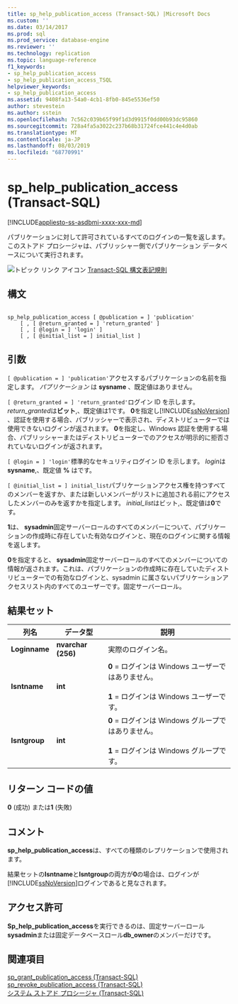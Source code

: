 ```yaml
---
title: sp_help_publication_access (Transact-SQL) |Microsoft Docs
ms.custom: ''
ms.date: 03/14/2017
ms.prod: sql
ms.prod_service: database-engine
ms.reviewer: ''
ms.technology: replication
ms.topic: language-reference
f1_keywords:
- sp_help_publication_access
- sp_help_publication_access_TSQL
helpviewer_keywords:
- sp_help_publication_access
ms.assetid: 9408fa13-54a0-4cb1-8fb0-845e5536ef50
author: stevestein
ms.author: sstein
ms.openlocfilehash: 7c562c039b65f99f1d3d9915f0dd00b93dc95860
ms.sourcegitcommit: 728a4fa5a3022c237b68b31724fce441c4e4d0ab
ms.translationtype: MT
ms.contentlocale: ja-JP
ms.lasthandoff: 08/03/2019
ms.locfileid: "68770991"
---
```

# <a name="sp_help_publication_access-transact-sql"></a>sp_help_publication_access (Transact-SQL)
[!INCLUDE[appliesto-ss-asdbmi-xxxx-xxx-md](../../includes/appliesto-ss-asdbmi-xxxx-xxx-md.md)]

  パブリケーションに対して許可されているすべてのログインの一覧を返します。 このストアド プロシージャは、パブリッシャー側でパブリケーション データベースについて実行されます。  
  
 ![トピック リンク アイコン](../../database-engine/configure-windows/media/topic-link.gif "トピック リンク アイコン") [Transact-SQL 構文表記規則](../../t-sql/language-elements/transact-sql-syntax-conventions-transact-sql.md)  
  
## <a name="syntax"></a>構文  
  
```  
  
sp_help_publication_access [ @publication = ] 'publication'  
    [ , [ @return_granted = ] 'return_granted' ]   
    [ , [ @login = ] 'login' ]  
    [ , [ @initial_list = ] initial_list ]  
```  
  
## <a name="arguments"></a>引数  
`[ @publication = ] 'publication'`アクセスするパブリケーションの名前を指定します。 *パブリケーション* は **sysname** 、既定値はありません。  
  
`[ @return_granted = ] 'return_granted'`ログイン ID を示します。 *return_granted*は**ビット**,、既定値は1です。 **0**を指定し[!INCLUDE[ssNoVersion](../../includes/ssnoversion-md.md)] 、認証を使用する場合、パブリッシャーで表示され、ディストリビューターでは使用できないログインが返されます。 **0**を指定し、Windows 認証を使用する場合、パブリッシャーまたはディストリビューターでのアクセスが明示的に拒否されていないログインが返されます。  
  
`[ @login = ] 'login'`標準的なセキュリティログイン ID を示します。 *login*は**sysname**,、既定値 **%** はです。  
  
`[ @initial_list = ] initial_list`パブリケーションアクセス権を持つすべてのメンバーを返すか、または新しいメンバーがリストに追加される前にアクセスしたメンバーのみを返すかを指定します。 *initial_list*はビット,、既定値は**0**です。  
  
 **1**は、 **sysadmin**固定サーバーロールのすべてのメンバーについて、パブリケーションの作成時に存在していた有効なログインと、現在のログインに関する情報を返します。  
  
 **0**を指定すると、 **sysadmin**固定サーバーロールのすべてのメンバーについての情報が返されます。これは、パブリケーションの作成時に存在していたディストリビューターでの有効なログインと、sysadmin に属さないパブリケーションアクセスリスト内のすべてのユーザーです。固定サーバーロール。  
  
## <a name="result-sets"></a>結果セット  
  
|列名|データ型|説明|  
|-----------------|---------------|-----------------|  
|**Loginname**|**nvarchar (256)**|実際のログイン名。|  
|**Isntname**|**int**|**0** = ログインは Windows ユーザーではありません。<br /><br /> **1** = ログインは Windows ユーザーです。|  
|**Isntgroup**|**int**|**0** = ログインは Windows グループではありません。<br /><br /> **1** = ログインは Windows グループです。|  
  
## <a name="return-code-values"></a>リターン コードの値  
 **0** (成功) または**1** (失敗)  
  
## <a name="remarks"></a>コメント  
 **sp_help_publication_access**は、すべての種類のレプリケーションで使用されます。  
  
 結果セットの**Isntname**と**Isntgroup**の両方が**0**の場合は、ログインが[!INCLUDE[ssNoVersion](../../includes/ssnoversion-md.md)]ログインであると見なされます。  
  
## <a name="permissions"></a>アクセス許可  
 **Sp_help_publication_access**を実行できるのは、固定サーバーロール**sysadmin**または固定データベースロール**db_owner**のメンバーだけです。  
  
## <a name="see-also"></a>関連項目  
 [sp_grant_publication_access &#40;Transact-SQL&#41;](../../relational-databases/system-stored-procedures/sp-grant-publication-access-transact-sql.md)   
 [sp_revoke_publication_access &#40;Transact-SQL&#41;](../../relational-databases/system-stored-procedures/sp-revoke-publication-access-transact-sql.md)   
 [システム ストアド プロシージャ &#40;Transact-SQL&#41;](../../relational-databases/system-stored-procedures/system-stored-procedures-transact-sql.md)  
  
  
